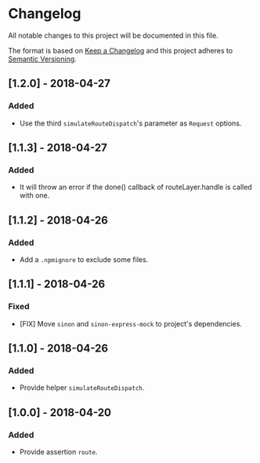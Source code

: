 # Changelog

All notable changes to this project will be documented in this file.

The format is based on [Keep a Changelog](http://keepachangelog.com/en/1.0.0/)
and this project adheres to [Semantic Versioning](http://semver.org/spec/v2.0.0.html).

## [1.2.0] - 2018-04-27

### Added

- Use the third `simulateRouteDispatch`'s parameter as `Request` options.

## [1.1.3] - 2018-04-27

### Added

- It will throw an error if the done() callback of routeLayer.handle is called with one.

## [1.1.2] - 2018-04-26

### Added

- Add a `.npmignore` to exclude some files.

## [1.1.1] - 2018-04-26

### Fixed

- [FIX] Move `sinon` and `sinon-express-mock` to project's dependencies.

## [1.1.0] - 2018-04-26

### Added

- Provide helper `simulateRouteDispatch`.

## [1.0.0] - 2018-04-20

### Added

- Provide assertion `route`.